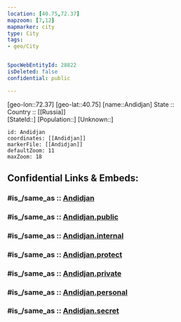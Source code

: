 ```yaml
---
location: [40.75,72.37] 
mapzoom: [7,12] 
mapmarker: city 
type: City
tags:
- geo/City


SpocWebEntityId: 28822
isDeleted: false
confidential: public

---
```

[geo-lon::72.37] 
[geo-lat::40.75] 
[name::Andidjan] 
State ::  
Country :: [[Russia]]  
[StateId::] 
[Population::] 
[Unknown::] 


```leaflet
id: Andidjan
coordinates: [[Andidjan]] 
markerFile: [[Andidjan]] 
defaultZoom: 11 
maxZoom: 18
```


## Confidential Links & Embeds: 

### #is_/same_as :: [Andidjan](/_Standards/Earth/Continent/Asia/Asia~Central/Uzbekistan/Regions~Uzbekistan/Andijan/City/Andidjan.md) 

### #is_/same_as :: [Andidjan.public](/_public/Earth/Continent/Asia/Asia~Central/Uzbekistan/Regions~Uzbekistan/Andijan/City/Andidjan.public.md) 

### #is_/same_as :: [Andidjan.internal](/_internal/Earth/Continent/Asia/Asia~Central/Uzbekistan/Regions~Uzbekistan/Andijan/City/Andidjan.internal.md) 

### #is_/same_as :: [Andidjan.protect](/_protect/Earth/Continent/Asia/Asia~Central/Uzbekistan/Regions~Uzbekistan/Andijan/City/Andidjan.protect.md) 

### #is_/same_as :: [Andidjan.private](/_private/Earth/Continent/Asia/Asia~Central/Uzbekistan/Regions~Uzbekistan/Andijan/City/Andidjan.private.md) 

### #is_/same_as :: [Andidjan.personal](/_personal/Earth/Continent/Asia/Asia~Central/Uzbekistan/Regions~Uzbekistan/Andijan/City/Andidjan.personal.md) 

### #is_/same_as :: [Andidjan.secret](/_secret/Earth/Continent/Asia/Asia~Central/Uzbekistan/Regions~Uzbekistan/Andijan/City/Andidjan.secret.md)

